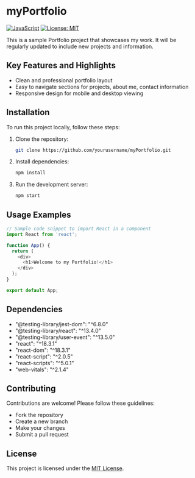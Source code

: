 # myPortfolio

[![JavaScript](https://img.shields.io/badge/Primary%20Language-JavaScript-yellow)](https://www.javascript.com/)
[![License: MIT](https://img.shields.io/badge/License-MIT-blue.svg)](https://opensource.org/licenses/MIT)

This is a sample Portfolio project that showcases my work. It will be regularly updated to include new projects and information.

## Key Features and Highlights
- Clean and professional portfolio layout
- Easy to navigate sections for projects, about me, contact information
- Responsive design for mobile and desktop viewing

## Installation
To run this project locally, follow these steps:
1. Clone the repository:
   ```bash
   git clone https://github.com/yourusername/myPortfolio.git
   ```
2. Install dependencies:
   ```bash
   npm install
   ```
3. Run the development server:
   ```bash
   npm start
   ```

## Usage Examples
```javascript
// Sample code snippet to import React in a component
import React from 'react';

function App() {
  return (
    <div>
      <h1>Welcome to my Portfolio!</h1>
    </div>
  );
}

export default App;
```

## Dependencies
- "@testing-library/jest-dom": "^6.8.0"
- "@testing-library/react": "^13.4.0"
- "@testing-library/user-event": "^13.5.0"
- "react": "^18.3.1"
- "react-dom": "^18.3.1"
- "react-script": "^2.0.5"
- "react-scripts": "^5.0.1"
- "web-vitals": "^2.1.4"

## Contributing
Contributions are welcome! Please follow these guidelines:
- Fork the repository
- Create a new branch
- Make your changes
- Submit a pull request

## License
This project is licensed under the [MIT License](https://opensource.org/licenses/MIT).
